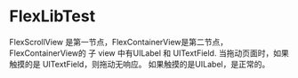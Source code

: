 # FlexLibTest
FlexScrollView 是第一节点，FlexContainerView是第二节点，FlexContainerView的 子 view 中有UILabel 和 UITextField.
当拖动页面时，如果触摸的是 UITextField，则拖动无响应。
如果触摸的是UILabel，是正常的。

